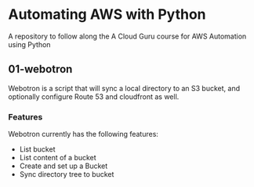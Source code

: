 # Automating AWS with Python

A repository to follow along the A Cloud Guru course for AWS Automation using Python

## 01-webotron

Webotron is a script that will sync a local directory to an S3 bucket, and optionally configure Route 53 and cloudfront as well.

### Features

Webotron currently has the following features:

- List bucket
- List content of a bucket
- Create and set up a Bucket
- Sync directory tree to bucket

